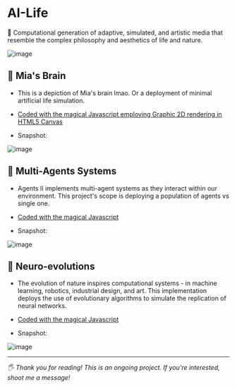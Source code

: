 # AI-Life
📧 Computational generation of adaptive, simulated, and artistic media that resemble the complex philosophy and aesthetics of life and nature. 

 ![image](https://user-images.githubusercontent.com/60398789/111011628-05ad1a00-8368-11eb-83af-fb9f7235876d.png)


🧠 Mia's Brain
---
- This is a depiction of Mia's brain lmao. Or a deployment of minimal artificial life simulation.
- [Coded with the magical Javascript employing Graphic 2D rendering in HTML5 Canvas](https://github.com/jomiapangilinan/AI-Life/blob/main/AILifeSimulation-Mia'sBrain_Miap.js)

- Snapshot:

![image](https://user-images.githubusercontent.com/60398789/111009060-92ec7080-8360-11eb-8570-ee5c3ad9c32b.png)

💫 Multi-Agents Systems
---
- Agents II implements multi-agent systems as they interact within our environment. This project's scope is deploying a population of agents vs single one.
- [Coded with the magical Javascript](https://github.com/jomiapangilinan/AI-Life/blob/main/Agents2_miap.js)

- Snapshot:

![image](https://user-images.githubusercontent.com/60398789/111009128-c0d1b500-8360-11eb-9a73-c2f0907b125e.png)

🦠 Neuro-evolutions
---
 - The evolution of nature inspires computational systems - in machine learning, robotics, industrial design, and art. This implementation deploys the use of evolutionary algorithms to simulate the replication of neural networks.

- [Coded with the magical Javascript](https://github.com/jomiapangilinan/AI-Life/blob/main/Neuroevolution_Miap.js)

- Snapshot:

![image](https://user-images.githubusercontent.com/60398789/111008967-56b91000-8360-11eb-8df2-5503f7741155.png)

---
*🖐 Thank you for reading! This is an ongoing project. If you're interested, shoot me a message!*
